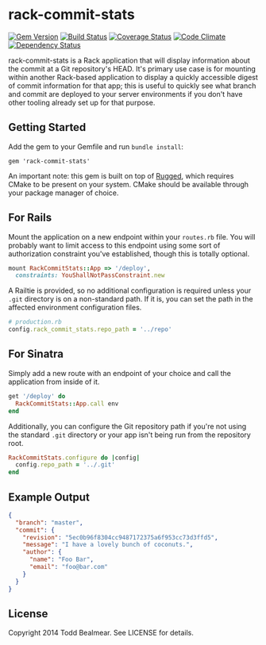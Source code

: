 rack-commit-stats
===========
[![Gem Version](https://badge.fury.io/rb/rack-commit-stats.svg)](http://badge.fury.io/rb/rack-commit-stats)
[![Build Status](https://travis-ci.org/todd/rack-commit-stats.svg?branch=master)](https://travis-ci.org/todd/rack-commit-stats)
[![Coverage Status](https://coveralls.io/repos/todd/rack-commit-stats/badge.png?branch=master)](https://coveralls.io/r/todd/rack-commit-stats?branch=master)
[![Code Climate](https://codeclimate.com/github/todd/rack-commit-stats/badges/gpa.svg)](https://codeclimate.com/github/todd/rack-commit-stats)
[![Dependency Status](https://gemnasium.com/todd/rack-commit-stats.svg)](https://gemnasium.com/todd/rack-commit-stats)

rack-commit-stats is a Rack application that will display information about the
commit at a Git repository's HEAD. It's primary use case is for mounting within
another Rack-based application to display a quickly accessible digest of commit
information for that app; this is useful to quickly see what branch and commit
are deployed to your server environments if you don't have other tooling already
set up for that purpose.

## Getting Started
Add the gem to your Gemfile and run `bundle install`:
```
gem 'rack-commit-stats'
```
An important note: this gem is built on top of
[Rugged](https://github.com/libgit2/rugged), which requires CMake to be present
on your system. CMake should be available through your package manager of choice.

## For Rails
Mount the application on a new endpoint within your `routes.rb` file. You will
probably want to limit access to this endpoint using some sort of authorization
constraint you've established, though this is totally optional.

```ruby
mount RackCommitStats::App => '/deploy',
  constraints: YouShallNotPassConstraint.new
```

A Railtie is provided, so no additional configuration is required unless your
`.git` directory is on a non-standard path. If it is, you can set the path
in the affected environment configuration files.

```ruby
# production.rb
config.rack_commit_stats.repo_path = '../repo'
```

## For Sinatra
Simply add a new route with an endpoint of your choice and call the application
from inside of it.

```ruby
get '/deploy' do
  RackCommitStats::App.call env
end
```

Additionally, you can configure the Git repository path if you're not using
the standard `.git` directory or your app isn't being run from the repository
root.

```ruby
RackCommitStats.configure do |config|
  config.repo_path = '../.git'
end
```

## Example Output
```json
{
  "branch": "master",
  "commit": {
    "revision": "5ec0b96f8304cc9487172375a6f953cc73d3ffd5",
    "message": "I have a lovely bunch of coconuts.",
    "author": {
      "name": "Foo Bar",
      "email": "foo@bar.com"
    }
  }
}
```

## License

Copyright 2014 Todd Bealmear. See LICENSE for details.
